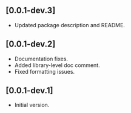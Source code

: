 ## [0.0.1-dev.3]

* Updated package description and README.

## [0.0.1-dev.2]

* Documentation fixes.
* Added library-level doc comment.
* Fixed formatting issues.

## [0.0.1-dev.1] 

* Initial version.
